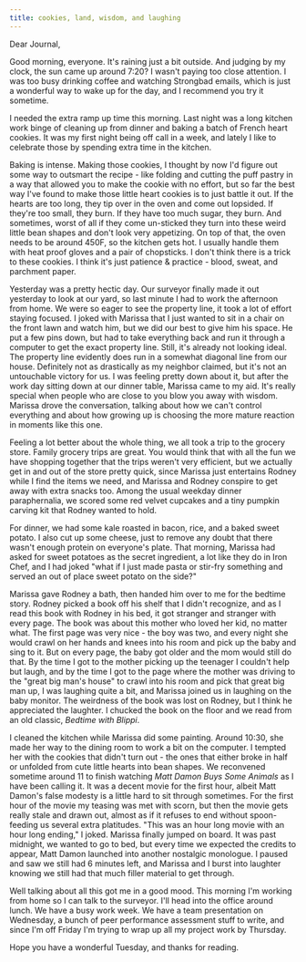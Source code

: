 ```yaml
---
title: cookies, land, wisdom, and laughing
---
```


Dear Journal,

Good morning, everyone. It's raining just a bit outside. And judging by
my clock, the sun came up around 7:20? I wasn't paying too close
attention. I was too busy drinking coffee and watching Strongbad emails,
which is just a wonderful way to wake up for the day, and I recommend
you try it sometime.

I needed the extra ramp up time this morning. Last night was a long
kitchen work binge of cleaning up from dinner and baking a batch of
French heart cookies. It was my first night being off call in a week,
and lately I like to celebrate those by spending extra time in the
kitchen.

Baking is intense. Making those cookies, I thought by now I'd figure out
some way to outsmart the recipe - like folding and cutting the puff
pastry in a way that allowed you to make the cookie with no effort, but
so far the best way I've found to make those little heart cookies is to
just battle it out. If the hearts are too long, they tip over in the
oven and come out lopsided. If they're too small, they burn. If they
have too much sugar, they burn. And sometimes, worst of all if they come
un-sticked they turn into these weird little bean shapes and don't look
very appetizing. On top of that, the oven needs to be around 450F, so
the kitchen gets hot. I usually handle them with heat proof gloves and a
pair of chopsticks. I don't think there is a trick to these cookies. I
think it's just patience & practice - blood, sweat, and parchment paper.

Yesterday was a pretty hectic day. Our surveyor finally made it out
yesterday to look at our yard, so last minute I had to work the
afternoon from home. We were so eager to see the property line, it took
a lot of effort staying focused. I joked with Marissa that I just wanted
to sit in a chair on the front lawn and watch him, but we did our best
to give him his space. He put a few pins down, but had to take
everything back and run it through a computer to get the exact property
line. Still, it's already not looking ideal. The property line evidently
does run in a somewhat diagonal line from our house. Definitely not as
drastically as my neighbor claimed, but it's not an untouchable victory
for us. I was feeling pretty down about it, but after the work day
sitting down at our dinner table, Marissa came to my aid. It's really
special when people who are close to you blow you away with wisdom.
Marissa drove the conversation, talking about how we can't control
everything and about how growing up is choosing the more mature reaction
in moments like this one.

Feeling a lot better about the whole thing, we all took a trip to the
grocery store. Family grocery trips are great. You would think that with
all the fun we have shopping together that the trips weren't very
efficient, but we actually get in and out of the store pretty quick,
since Marissa just entertains Rodney while I find the items we need, and
Marissa and Rodney conspire to get away with extra snacks too. Among the
usual weekday dinner paraphernalia, we scored some red velvet cupcakes
and a tiny pumpkin carving kit that Rodney wanted to hold.

For dinner, we had some kale roasted in bacon, rice, and a baked sweet
potato. I also cut up some cheese, just to remove any doubt that there
wasn't enough protein on everyone's plate. That morning, Marissa had
asked for sweet potatoes as the secret ingredient, a lot like they do in
Iron Chef, and I had joked "what if I just made pasta or stir-fry
something and served an out of place sweet potato on the side?"

Marissa gave Rodney a bath, then handed him over to me for the bedtime
story. Rodney picked a book off his shelf that I didn't recognize, and
as I read this book with Rodney in his bed, it got stranger and stranger
with every page. The book was about this mother who loved her kid, no
matter what. The first page was very nice - the boy was two, and every
night she would crawl on her hands and knees into his room and pick up
the baby and sing to it. But on every page, the baby got older and the
mom would still do that. By the time I got to the mother picking up the
teenager I couldn't help but laugh, and by the time I got to the page
where the mother was driving to the "great big man's house" to crawl
into his room and pick that great big man up, I was laughing quite a
bit, and Marissa joined us in laughing on the baby monitor. The
weirdness of the book was lost on Rodney, but I think he appreciated the
laughter. I chucked the book on the floor and we read from an old
classic, *Bedtime with Blippi*.

I cleaned the kitchen while Marissa did some painting. Around 10:30, she
made her way to the dining room to work a bit on the computer. I tempted
her with the cookies that didn't turn out - the ones that either broke
in half or unfolded from cute little hearts into bean shapes. We
reconvened sometime around 11 to finish watching *Matt Damon Buys Some
Animals* as I have been calling it. It was a decent movie for the first
hour, albeit Matt Damon's false modesty is a little hard to sit through
sometimes. For the first hour of the movie my teasing was met with
scorn, but then the movie gets really stale and drawn out, almost as if
it refuses to end without spoon-feeding us several extra platitudes.
"This was an hour long movie with an hour long ending," I joked. Marissa
finally jumped on board. It was past midnight, we wanted to go to bed,
but every time we expected the credits to appear, Matt Damon launched
into another nostalgic monologue. I paused and saw we still had 6
minutes left, and Marissa and I burst into laughter knowing we still had
that much filler material to get through.

Well talking about all this got me in a good mood. This morning I'm
working from home so I can talk to the surveyor. I'll head into the
office around lunch. We have a busy work week. We have a team
presentation on Wednesday, a bunch of peer performance assessment stuff
to write, and since I'm off Friday I'm trying to wrap up all my project
work by Thursday.

Hope you have a wonderful Tuesday, and thanks for reading.

